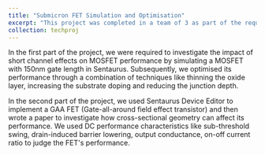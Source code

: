 ```yaml
---
title: "Submicron FET Simulation and Optimisation"
excerpt: "This project was completed in a team of 3 as part of the requirements for EE3-11 Advanced Electronic Devices."
collection: techproj
---
```


In the first part of the project, we were required to investigate the impact of short channel effects on MOSFET performance by simulating a MOSFET with 150nm gate length in Sentaurus. 
Subsequently, we optimised its performance through a combination of techniques like thinning the oxide layer, increasing the substrate doping and reducing the junction depth. 

In the second part of the project, we used Sentaurus Device Editor to implement a GAA FET (Gate-all-around field effect transistor) and then wrote a paper to investigate how cross-sectional geometry can affect its performance. 
We used DC performance characteristics like sub-threshold swing, drain-induced barrier lowering, output conductance, on-off current ratio to judge the FET's performance. 



